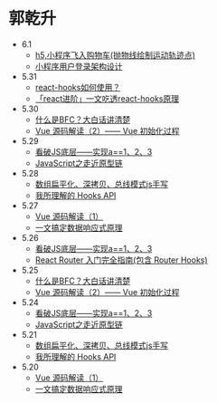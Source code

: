 # 郭乾升

- 6.1
  - [h5,小程序飞入购物车(抛物线绘制运动轨迹点)](https://juejin.cn/post/6884420198389973000)
  - [小程序用户登录架构设计](https://juejin.cn/post/6945264484491460638)
- 5.31
  - [react-hooks如何使用？](https://juejin.cn/post/6864438643727433741)
  - [「react进阶」一文吃透react-hooks原理](https://juejin.cn/post/6944863057000529933)
- 5.30
  - [什么是BFC？大白话讲清楚](https://juejin.cn/post/6950082193632788493)
  - [Vue 源码解读（2）—— Vue 初始化过程](https://juejin.cn/post/6950084496515399717)
- 5.29
  - [看破JS底层——实现a==1、2、3](https://juejin.cn/post/6948257149625729055)
  - [JavaScript之走近原型链](https://juejin.cn/post/6949814782862032909)
- 5.28
  - [数组扁平化、深拷贝、总线模式js手写](https://juejin.cn/post/6949533652439007268)
  - [我所理解的 Hooks API](https://juejin.cn/post/6948974432341721102)
- 5.27
  - [Vue 源码解读（1）](https://juejin.cn/post/6949370458793836580)
  - [一文搞定数据响应式原理](https://juejin.cn/post/6949481542431277093)
- 5.26
  - [看破JS底层——实现a==1、2、3](https://juejin.cn/post/6948257149625729055)
  - [React Router 入门完全指南(包含 Router Hooks)](https://juejin.cn/post/6948226424427773983)
- 5.25
  - [什么是BFC？大白话讲清楚](https://juejin.cn/post/6950082193632788493)
  - [Vue 源码解读（2）—— Vue 初始化过程](https://juejin.cn/post/6950084496515399717)
- 5.24
  - [看破JS底层——实现a==1、2、3](https://juejin.cn/post/6948257149625729055)
  - [JavaScript之走近原型链](https://juejin.cn/post/6949814782862032909)
- 5.21
  - [数组扁平化、深拷贝、总线模式js手写](https://juejin.cn/post/6949533652439007268)
  - [我所理解的 Hooks API](https://juejin.cn/post/6948974432341721102)
- 5.20
  - [Vue 源码解读（1）](https://juejin.cn/post/6949370458793836580)
  - [一文搞定数据响应式原理](https://juejin.cn/post/6949481542431277093)